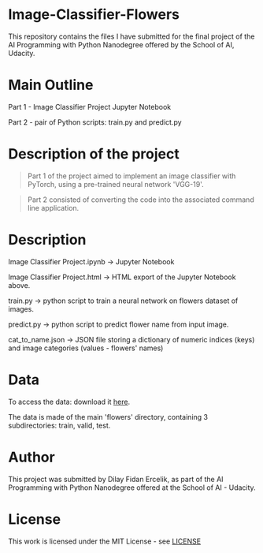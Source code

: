 # Image-Classifier-Flowers 

This repository contains the files I have submitted for the final project of the AI Programming with Python Nanodegree offered by the School of AI, Udacity.


# Main Outline 

Part 1 - Image Classifier Project Jupyter Notebook

Part 2 - pair of Python scripts: train.py and predict.py


# Description of the project

> Part 1 of the project aimed to implement an image classifier with PyTorch, using a pre-trained neural network 'VGG-19'. 


> Part 2 consisted of converting the code into the associated command line application.


# Description

Image Classifier Project.ipynb -> Jupyter Notebook

Image Classifier Project.html -> HTML export of the Jupyter Notebook above.

train.py -> python script to train a neural network on flowers dataset of images.

predict.py -> python script to predict flower name from input image.

cat_to_name.json -> JSON file storing a dictionary of numeric indices (keys) and image categories (values - flowers' names)

# Data

To access the data: download it [here](https://s3.amazonaws.com/content.udacity-data.com/nd089/flower_data.tar.gz).

The data is made of the main 'flowers' directory, containing 3 subdirectories: train, valid, test.


# Author

This project was submitted by Dilay Fidan Ercelik, as part of the AI Programming with Python Nanodegree offered at the School of AI - Udacity. 


# License
This work is licensed under the MIT License - see [LICENSE](https://github.com/dilayercelik/Image-Classifier-Flowers/blob/master/LICENSE)

